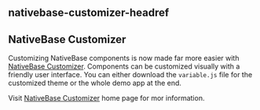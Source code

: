 ## nativebase-customizer-headref
## NativeBase Customizer

Customizing NativeBase components is now made far more easier with [NativeBase Customizer](https://nativebase.io/nativebase-customizer). Components can be customized visually with a friendly user interface. You can either download the `variable.js` file for the customized theme or the whole demo app at the end. 

Visit [NativeBase Customizer](https://nativebase.io/nativebase-customizer) home page for mor information.